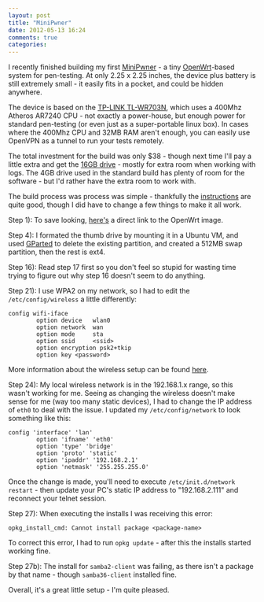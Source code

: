 ```yaml
---
layout: post
title: "MiniPwner"
date: 2012-05-13 16:24
comments: true
categories: 
---
```


I recently finished building my first [MiniPwner](http://minipwner.com/) - a tiny [OpenWrt](https://openwrt.org/)-based system for pen-testing. At only 2.25 x 2.25 inches, the device plus battery is still extremely small - it easily fits in a pocket, and could be hidden anywhere. 

The device is based on the [TP-LINK TL-WR703N](http://wiki.openwrt.org/toh/tp-link/tl-wr703n), which uses a 400Mhz Atheros AR7240 CPU - not exactly a power-house, but enough power for standard pen-testing (or even just as a super-portable linux box). In cases where the 400Mhz CPU and 32MB RAM aren't enough, you can easily use OpenVPN as a tunnel to run your tests remotely.

The total investment for the build was only $38 - though next time I'll pay a little extra and get the [16GB drive](http://www.amazon.com/gp/product/B005FYNSZA/ref=as_li_ss_tl?ie=UTF8&tag=adamcaucom-20&linkCode=as2&camp=1789&creative=390957&creativeASIN=B005FYNSZA) - mostly for extra room when working with logs. The 4GB drive used in the standard build has plenty of room for the software - but I'd rather have the extra room to work with.

The build process was process was simple - thankfully the [instructions](http://minipwner.com/index.php/minipwner-build) are quite good, though I did have to change a few things to make it all work.

Step 1): To save looking, [here's](http://downloads.openwrt.org/snapshots/trunk/ar71xx/openwrt-ar71xx-generic-tl-wr703n-v1-squashfs-factory.bin) a direct link to the OpenWrt image.

Step 4): I formated the thumb drive by mounting it in a Ubuntu VM, and used [GParted](http://gparted.sourceforge.net/) to delete the existing partition, and created a 512MB swap partition, then the rest is ext4.

Step 16): Read step 17 first so you don't feel so stupid for wasting time trying to figure out why step 16 doesn't seem to do anything.

Step 21): I use WPA2 on my network, so I had to edit the `/etc/config/wireless` a little differently:

    config wifi-iface
            option device   wlan0
            option network  wan
            option mode     sta
            option ssid     <ssid>
            option encryption psk2+tkip
            option key <password>

More information about the wireless setup can be found [here](http://wiki.openwrt.org/doc/uci/wireless).

Step 24): My local wireless network is in the 192.168.1.x range, so this wasn't working for me. Seeing as changing the wireless doesn't make sense for me (way too many static devices), I had to change the IP address of `eth0` to deal with the issue. I updated my `/etc/config/network` to look something like this:

    config 'interface' 'lan'
            option 'ifname' 'eth0'
            option 'type' 'bridge'
            option 'proto' 'static'
            option 'ipaddr' '192.168.2.1'
            option 'netmask' '255.255.255.0'

Once the change is made, you'll need to execute `/etc/init.d/network restart` - then update your PC's static IP address to "192.168.2.111" and reconnect your telnet session.

Step 27): When executing the installs I was receiving this error:

    opkg_install_cmd: Cannot install package <package-name>

To correct this error, I had to run `opkg update` - after this the installs started working fine.

Step 27b): The install for `samba2-client` was failing, as there isn't a package by that name - though `samba36-client` installed fine.

Overall, it's a great little setup - I'm quite pleased.